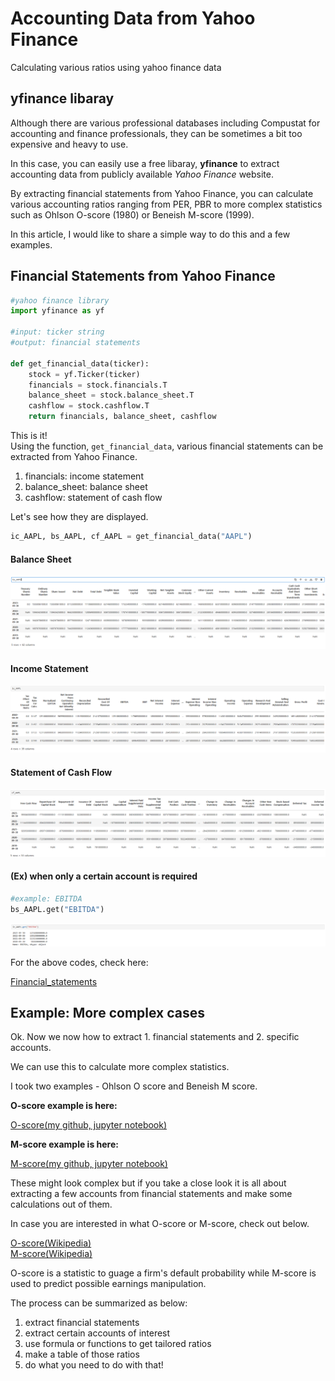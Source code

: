 # Accounting Data from Yahoo Finance
Calculating various ratios using yahoo finance data

## **yfinance** libaray

Although there are various professional databases including Compustat for accounting and finance professionals, they can be sometimes a bit too expensive and heavy to use.

In this case, you can easily use a free libaray, **yfinance** to extract accounting data from publicly available *Yahoo Finance* website.

By extracting financial statements from Yahoo Finance, you can calculate various accounting ratios ranging from PER, PBR to more complex statistics such as Ohlson O-score (1980) or Beneish M-score (1999).

In this article, I would like to share a simple way to do this and a few examples.

## Financial Statements from **Yahoo Finance**

```python
#yahoo finance library
import yfinance as yf

#input: ticker string
#output: financial statements

def get_financial_data(ticker):
    stock = yf.Ticker(ticker)
    financials = stock.financials.T
    balance_sheet = stock.balance_sheet.T
    cashflow = stock.cashflow.T
    return financials, balance_sheet, cashflow
```

This is it!\
Using the function, `get_financial_data`, various financial statements can be extracted from Yahoo Finance. 

1. financials: income statement
2. balance_sheet: balance sheet
3. cashflow: statement of cash flow

Let's see how they are displayed.

```python
ic_AAPL, bs_AAPL, cf_AAPL = get_financial_data("AAPL")
```

#### Balance Sheet

![balance_sheet](./bs_eg.png)

#### Income Statement

![income_statement](./ic_eg.png)

#### Statement of Cash Flow

![statement_of_cash_flow](./cf_eg.png)

#### (Ex) when only a certain account is required

```python
#example: EBITDA
bs_AAPL.get("EBITDA")
```

![specific_account](./bs_ebitda_eg.png)

For the above codes, check here:

[Financial_statements](https://github.com/JKang918/Computing-Accounting-Ratios-from-Yahoo-Finance/blob/main/FinancialStatements.ipynb)


## Example: More complex cases

Ok. Now we now how to extract 1. financial statements and 2. specific accounts.

We can use this to calculate more complex statistics. 

I took two examples - Ohlson O score and Beneish M score.

**O-score example is here:**

[O-score(my github, jupyter notebook)](https://github.com/JKang918/Computing-Accounting-Ratios-from-Yahoo-Finance/blob/main/Oscore.ipynb)


**M-score example is here:**

[M-score(my github, jupyter notebook)](https://github.com/JKang918/Computing-Accounting-Ratios-from-Yahoo-Finance/blob/main/Beneish.ipynb)


These might look complex but if you take a close look it is all about extracting a few accounts from financial statements and make some calculations out of them.

In case you are interested in what O-score or M-score, check out below.

[O-score(Wikipedia)](https://en.wikipedia.org/wiki/Ohlson_O-score)\
[M-score(Wikipedia)](https://en.wikipedia.org/wiki/Beneish_M-score)

O-score is a statistic to guage a firm's default probability while M-score is used to predict possible earnings manipulation.

The process can be summarized as below:

1. extract financial statements
2. extract certain accounts of interest
3. use formula or functions to get tailored ratios
4. make a table of those ratios
5. do what you need to do with that!